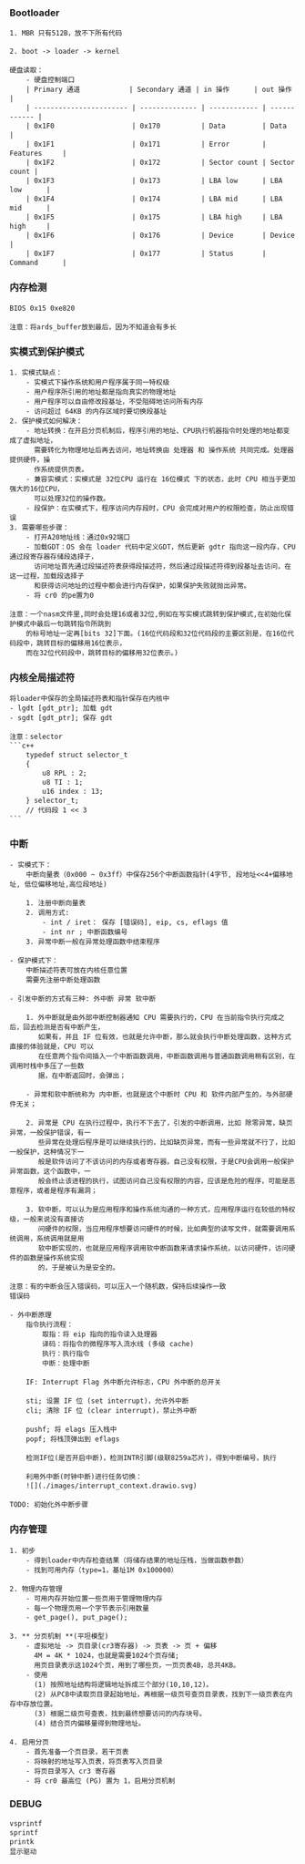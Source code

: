 ### Bootloader

    1. MBR 只有512B，放不下所有代码
    
    2. boot -> loader -> kernel
    
    硬盘读取：
        - 硬盘控制端口
        | Primary 通道            | Secondary 通道 | in 操作      | out 操作     |
        | ----------------------- | -------------- | ------------ | ------------ |
        | 0x1F0                   | 0x170          | Data         | Data         |
        | 0x1F1                   | 0x171          | Error        | Features     |
        | 0x1F2                   | 0x172          | Sector count | Sector count |
        | 0x1F3                   | 0x173          | LBA low      | LBA low      |
        | 0x1F4                   | 0x174          | LBA mid      | LBA mid      |
        | 0x1F5                   | 0x175          | LBA high     | LBA high     |
        | 0x1F6                   | 0x176          | Device       | Device       |
        | 0x1F7                   | 0x177          | Status       | Command      |

### 内存检测

    BIOS 0x15 0xe820
    
    注意：将ards_buffer放到最后，因为不知道会有多长
    
### 实模式到保护模式

    1. 实模式缺点： 
        - 实模式下操作系统和用户程序属于同一特权级
        - 用户程序所引用的地址都是指向真实的物理地址
        - 用户程序可以自由修改段基址，不受阻碍地访问所有内存
        - 访问超过 64KB 的内存区域时要切换段基址
    2. 保护模式如何解决：
        - 地址转换：在开启分页机制后，程序引用的地址、CPU执行机器指令时处理的地址都变成了虚拟地址，
          需要转化为物理地址后再去访问，地址转换由 处理器 和 操作系统 共同完成。处理器提供硬件，操
          作系统提供页表。
        - 兼容实模式：实模式是 32位CPU 运行在 16位模式 下的状态，此时 CPU 相当于更加强大的16位CPU，
          可以处理32位的操作数。
        - 段保护：在实模式下，程序访问内存段时，CPU 会完成对用户的权限检查，防止出现错误
    3. 需要哪些步骤：
        - 打开A20地址线：通过0x92端口
        - 加载GDT：OS 会在 loader 代码中定义GDT，然后更新 gdtr 指向这一段内存，CPU 通过段寄存器存储段选择子，
          访问地址首先通过段描述符表获得段描述符，然后通过段描述符得到段基址去访问，在这一过程，加载段选择子
          和获得访问地址的过程中都会进行内存保护，如果保护失败就抛出异常。
        - 将 cr0 的pe置为0
    
    注意：一个nasm文件里,同时会处理16或者32位,例如在写实模式跳转到保护模式,在初始化保护模式中最后一句跳转指令所跳到
        的标号地址一定再[bits 32]下面。(16位代码段和32位代码段的主要区别是，在16位代码段中，跳转目标的偏移用16位表示，
        而在32位代码段中，跳转目标的偏移用32位表示。)
    
### 内核全局描述符

    将loader中保存的全局描述符表和指针保存在内核中
    - lgdt [gdt_ptr]; 加载 gdt
    - sgdt [gdt_ptr]; 保存 gdt

    注意：selector
    ```c++
        typedef struct selector_t
        {
            u8 RPL : 2;
            u8 TI : 1;
            u16 index : 13;
        } selector_t;
        // 代码段 1 << 3 
    ```
    
### 中断
    
    - 实模式下：
        中断向量表（0x000 ~ 0x3ff）中保存256个中断函数指针(4字节, 段地址<<4+偏移地址, 低位偏移地址,高位段地址)
        
        1. 注册中断向量表
        2. 调用方式:
            - int / iret： 保存 [错误码], eip, cs, eflags 值
            - int nr ; 中断函数编号
        3. 异常中断一般在异常处理函数中结束程序

    - 保护模式下：
        中断描述符表可放在内核任意位置
        需要先注册中断处理函数
        
    - 引发中断的方式有三种: 外中断 异常 软中断
    
        1. 外中断就是由外部中断控制器通知 CPU 需要执行的，CPU 在当前指令执行完成之后，回去检测是否有中断产生，
           如果有，并且 IF 位有效，也就是允许中断，那么就会执行中断处理函数，这种方式直接的体验就是，CPU 可以
           在任意两个指令间插入一个中断函数调用，中断函数调用与普通函数调用稍有区别，在调用时栈中多压了一些数
           据，在中断返回时，会弹出；
        
        - 异常和软中断统称为 内中断，也就是这个中断时 CPU 和 软件内部产生的，与外部硬件无关；

        2. 异常是 CPU 在执行过程中，执行不下去了，引发的中断调用，比如 除零异常，缺页异常，一般保护错误，有一
           些异常在处理后程序是可以继续执行的，比如缺页异常，而有一些异常就不行了，比如一般保护，这种情况下一
           般是软件访问了不该访问的内存或者寄存器，自己没有权限，于是CPU会调用一般保护异常函数，这个函数中，一
           般会终止该进程的执行，试图访问自己没有权限的内容，应该是危险的程序，可能是恶意程序，或者是程序有漏洞；

        3. 软中断，可以认为是应用程序和操作系统沟通的一种方式，应用程序运行在较低的特权级，一般来说没有直接访
           问硬件的权限，当应用程序想要访问硬件的时候，比如典型的读写文件，就需要调用系统调用，系统调用就是用
           软中断实现的，也就是应用程序调用软中断函数来请求操作系统，以访问硬件，访问硬件的函数是操作系统实现
           的，于是被认为是安全的。

    注意：有的中断会压入错误码，可以压入一个随机数，保持后续操作一致
    错误码
    
    - 外中断原理
        指令执行流程：
            取指：将 eip 指向的指令读入处理器
            译码：将指令的微程序写入流水线 (多级 cache)
            执行：执行指令
            中断：处理中断
        
        IF: Interrupt Flag 外中断允许标志，CPU 外中断的总开关
        
        sti; 设置 IF 位 (set interrupt)，允许外中断
        cli; 清除 IF 位 (clear interrupt)，禁止外中断

        pushf; 将 elags 压入栈中
        popf; 将栈顶弹出到 eflags
        
        检测IF位(是否开启中断)，检测INTR引脚(级联8259a芯片)，得到中断编号，执行

        利用外中断(时钟中断)进行任务切换：
        ![](./images/interrupt_context.drawio.svg)  
    
    TODO: 初始化外中断步骤
    
### 内存管理

    1. 初步
        - 得到loader中内存检查结果（将储存结果的地址压栈，当做函数参数）
        - 找到可用内存（type=1，基址1M 0x100000）
        
    2. 物理内存管理
        - 可用内存开始位置一些页用于管理物理内存
        - 每一个物理页用一个字节表示引用数量
        - get_page(), put_page();
        
    3. ** 分页机制 **(平坦模型)
        - 虚拟地址 -> 页目录(cr3寄存器) -> 页表 -> 页 + 偏移
          4M = 4K * 1024，也就是需要1024个页存储;
          用页目录表示这1024个页，用到了哪些页，一页页表4B，总共4KB。
        - 使用
          (1) 按照地址结构将逻辑地址拆成三个部分(10,10,12)。
          (2) 从PCB中读取页目录起始地址，再根据一级页号查页目录表，找到下一级页表在内存中存放位置。
          (3) 根据二级页号查表，找到最终想要访问的内存块号。
          (4) 结合页内偏移量得到物理地址。
        
    4. 启用分页
        - 首先准备一个页目录，若干页表
        - 将映射的地址写入页表，将页表写入页目录
        - 将页目录写入 cr3 寄存器
        - 将 cr0 最高位 (PG) 置为 1，启用分页机制
        
### DEBUG

    vsprintf
    sprintf
    printk
    显示驱动
